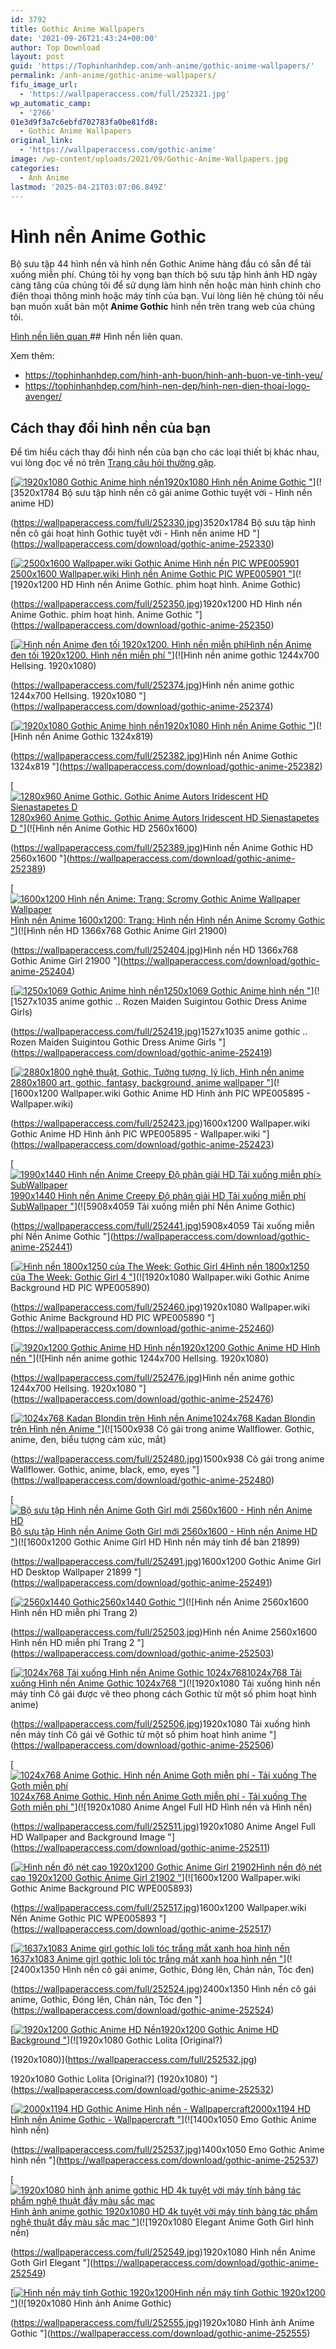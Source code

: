 ```yaml
---
id: 3792
title: Gothic Anime Wallpapers
date: '2021-09-26T21:43:24+00:00'
author: Top Download
layout: post
guid: 'https://Tophinhanhdep.com/anh-anime/gothic-anime-wallpapers/'
permalink: /anh-anime/gothic-anime-wallpapers/
fifu_image_url:
  - 'https://wallpaperaccess.com/full/252321.jpg'
wp_automatic_camp:
  - '2766'
01e3d9f3a7c6ebfd702783fa0be81fd8:
  - Gothic Anime Wallpapers
original_link:
  - 'https://wallpaperaccess.com/gothic-anime'
image: /wp-content/uploads/2021/09/Gothic-Anime-Wallpapers.jpg
categories:
  - Ảnh Anime
lastmod: '2025-04-21T03:07:06.849Z'
---
```

# Hình nền Anime Gothic

Bộ sưu tập 44 hình nền và hình nền Gothic Anime hàng đầu có sẵn để tải xuống miễn phí. Chúng tôi hy vọng bạn thích bộ sưu tập hình ảnh HD ngày càng tăng của chúng tôi để sử dụng làm hình nền hoặc màn hình chính cho điện thoại thông minh hoặc máy tính của bạn. Vui lòng liên hệ chúng tôi nếu bạn muốn xuất bản một **Anime Gothic** hình nền trên trang web của chúng tôi.

 [Hình nền liên quan ](#related) ## Hình nền liên quan.

   
 Xem thêm:

   
- <https://tophinhanhdep.com/hinh-anh-buon/hinh-anh-buon-ve-tinh-yeu/>
- <https://tophinhanhdep.com/hinh-nen-dep/hinh-nen-dien-thoai-logo-avenger/>

## Cách thay đổi hình nền của bạn

Để tìm hiểu cách thay đổi hình nền của bạn cho các loại thiết bị khác nhau, vui lòng đọc về nó trên [Trang câu hỏi thường gặp](https://tophinhanhdep.com/faq/).

  
[[![1920x1080 Gothic Anime hình nền](https://wallpaperaccess.com/full/252321.jpg)1920x1080 Hình nền Anime Gothic "](https://wallpaperaccess.com/download/gothic-anime-252321)](![3520x1784 Bộ sưu tập hình nền cô gái anime Gothic tuyệt vời - Hình nền anime HD)

(https://wallpaperaccess.com/full/252330.jpg)3520x1784 Bộ sưu tập hình nền cô gái hoạt hình Gothic tuyệt vời - Hình nền anime HD "](https://wallpaperaccess.com/download/gothic-anime-252330)

[[![2500x1600 Wallpaper.wiki Gothic Anime Hình nền PIC WPE005901](https://wallpaperaccess.com/full/252332.jpg)2500x1600 Wallpaper.wiki Hình nền Anime Gothic PIC WPE005901 "](https://wallpaperaccess.com/download/gothic-anime-252332)](![1920x1200 HD Hình nền Anime Gothic.  phim hoạt hình.  Anime Gothic)

(https://wallpaperaccess.com/full/252350.jpg)1920x1200 HD Hình nền Anime Gothic. phim hoạt hình. Anime Gothic "](https://wallpaperaccess.com/download/gothic-anime-252350)

[[![Hình nền Anime đen tối 1920x1200.  Hình nền miễn phí](https://wallpaperaccess.com/full/252366.jpg)Hình nền Anime đen tối 1920x1200. Hình nền miễn phí "](https://wallpaperaccess.com/download/gothic-anime-252366)](![Hình nền anime gothic 1244x700 Hellsing.  1920x1080)

(https://wallpaperaccess.com/full/252374.jpg)Hình nền anime gothic 1244x700 Hellsing. 1920x1080 "](https://wallpaperaccess.com/download/gothic-anime-252374)

[[![1920x1080 Gothic Anime hình nền](https://wallpaperaccess.com/full/252375.jpg)1920x1080 Hình nền Anime Gothic "](https://wallpaperaccess.com/download/gothic-anime-252375)](![Hình nền Anime Gothic 1324x819)

(https://wallpaperaccess.com/full/252382.jpg)Hình nền Anime Gothic 1324x819 "](https://wallpaperaccess.com/download/gothic-anime-252382)

[[![1280x960 Anime Gothic.  Gothic Anime Autors Iridescent HD Sienastapetes D](https://wallpaperaccess.com/full/252385.jpg)1280x960 Anime Gothic. Gothic Anime Autors Iridescent HD Sienastapetes D "](https://wallpaperaccess.com/download/gothic-anime-252385)](![Hình nền Anime Gothic HD 2560x1600)

(https://wallpaperaccess.com/full/252389.jpg)Hình nền Anime Gothic HD 2560x1600 "](https://wallpaperaccess.com/download/gothic-anime-252389)

[[![1600x1200 Hình nền Anime: Trang: Scromy Gothic Anime Wallpaper Wallpaper](https://wallpaperaccess.com/full/252400.jpg)Hình nền Anime 1600x1200: Trang: Hình nền Hình nền Anime Scromy Gothic "](https://wallpaperaccess.com/download/gothic-anime-252400)](![Hình nền HD 1366x768 Gothic Anime Girl 21900)

(https://wallpaperaccess.com/full/252404.jpg)Hình nền HD 1366x768 Gothic Anime Girl 21900 "](https://wallpaperaccess.com/download/gothic-anime-252404)

[[![1250x1069 Gothic Anime hình nền](https://wallpaperaccess.com/full/252411.jpg)1250x1069 Gothic Anime hình nền "](https://wallpaperaccess.com/download/gothic-anime-252411)](![1527x1035 anime gothic .. Rozen Maiden Suigintou Gothic Dress Anime Girls)

(https://wallpaperaccess.com/full/252419.jpg)1527x1035 anime gothic .. Rozen Maiden Suigintou Gothic Dress Anime Girls "](https://wallpaperaccess.com/download/gothic-anime-252419)

[[![2880x1800 nghệ thuật, Gothic, Tưởng tượng, lý lịch, Hình nền anime](https://wallpaperaccess.com/full/252421.jpg)2880x1800 art, gothic, fantasy, background, anime wallpaper "](https://wallpaperaccess.com/download/gothic-anime-252421)](![1600x1200 Wallpaper.wiki Gothic Anime HD Hình ảnh PIC WPE005895 - Wallpaper.wiki)

(https://wallpaperaccess.com/full/252423.jpg)1600x1200 Wallpaper.wiki Gothic Anime HD Hình ảnh PIC WPE005895 - Wallpaper.wiki "](https://wallpaperaccess.com/download/gothic-anime-252423)

[[![1990x1440 Hình nền Anime Creepy Độ phân giải HD Tải xuống miễn phí> SubWallpaper]()1990x1440 Hình nền Anime Creepy Độ phân giải HD Tải xuống miễn phí SubWallpaper "](https://wallpaperaccess.com/download/gothic-anime-252437)](![5908x4059 Tải xuống miễn phí Nền Anime Gothic)

(https://wallpaperaccess.com/full/252441.jpg)5908x4059 Tải xuống miễn phí Nền Anime Gothic "](https://wallpaperaccess.com/download/gothic-anime-252441)

[[![Hình nền 1800x1250 của The Week: Gothic Girl 4](https://wallpaperaccess.com/full/252452.jpg)Hình nền 1800x1250 của The Week: Gothic Girl 4 "](https://wallpaperaccess.com/download/gothic-anime-252452)](![1920x1080 Wallpaper.wiki Gothic Anime Background HD PIC WPE005890)

(https://wallpaperaccess.com/full/252460.jpg)1920x1080 Wallpaper.wiki Gothic Anime Background HD PIC WPE005890 "](https://wallpaperaccess.com/download/gothic-anime-252460)

[[![1920x1200 Gothic Anime HD Hình nền](https://wallpaperaccess.com/full/252468.jpg)1920x1200 Gothic Anime HD Hình nền "](https://wallpaperaccess.com/download/gothic-anime-252468)](![Hình nền anime gothic 1244x700 Hellsing.  1920x1080)

(https://wallpaperaccess.com/full/252476.jpg)Hình nền anime gothic 1244x700 Hellsing. 1920x1080 "](https://wallpaperaccess.com/download/gothic-anime-252476)

[[![1024x768 Kadan Blondin trên Hình nền Anime](https://wallpaperaccess.com/full/252479.jpg)1024x768 Kadan Blondin trên Hình nền Anime "](https://wallpaperaccess.com/download/gothic-anime-252479)](![1500x938 Cô gái trong anime Wallflower.  Gothic, anime, đen, biểu tượng cảm xúc, mắt)

(https://wallpaperaccess.com/full/252480.jpg)1500x938 Cô gái trong anime Wallflower. Gothic, anime, black, emo, eyes "](https://wallpaperaccess.com/download/gothic-anime-252480)

[[![Bộ sưu tập Hình nền Anime Goth Girl mới 2560x1600 - Hình nền Anime HD](https://wallpaperaccess.com/full/252484.jpg)Bộ sưu tập Hình nền Anime Goth Girl mới 2560x1600 - Hình nền Anime HD "](https://wallpaperaccess.com/download/gothic-anime-252484)](![1600x1200 Gothic Anime Girl HD Hình nền máy tính để bàn 21899)

(https://wallpaperaccess.com/full/252491.jpg)1600x1200 Gothic Anime Girl HD Desktop Wallpaper 21899 "](https://wallpaperaccess.com/download/gothic-anime-252491)

[[![2560x1440 Gothic](https://wallpaperaccess.com/full/252493.jpg)2560x1440 Gothic "](https://wallpaperaccess.com/download/gothic-anime-252493)](![Hình nền Anime 2560x1600 Hình nền HD miễn phí Trang 2)

(https://wallpaperaccess.com/full/252503.jpg)Hình nền Anime 2560x1600 Hình nền HD miễn phí Trang 2 "](https://wallpaperaccess.com/download/gothic-anime-252503)

[[![1024x768 Tải xuống Hình nền Anime Gothic 1024x768](https://wallpaperaccess.com/full/252505.jpg)1024x768 Tải xuống Hình nền Anime Gothic 1024x768 "](https://wallpaperaccess.com/download/gothic-anime-252505)](![1920x1080 Tải xuống hình nền máy tính Cô gái được vẽ theo phong cách Gothic từ một số phim hoạt hình anime)

(https://wallpaperaccess.com/full/252506.jpg)1920x1080 Tải xuống hình nền máy tính Cô gái vẽ Gothic từ một số phim hoạt hình anime "](https://wallpaperaccess.com/download/gothic-anime-252506)

[[![1024x768 Anime Gothic.  Hình nền Anime Goth miễn phí - Tải xuống The Goth miễn phí](https://wallpaperaccess.com/full/252510.jpg)1024x768 Anime Gothic. Hình nền Anime Goth miễn phí - Tải xuống The Goth miễn phí "](https://wallpaperaccess.com/download/gothic-anime-252510)](![1920x1080 Anime Angel Full HD Hình nền và Hình nền)

(https://wallpaperaccess.com/full/252511.jpg)1920x1080 Anime Angel Full HD Wallpaper and Background Image "](https://wallpaperaccess.com/download/gothic-anime-252511)

[[![Hình nền độ nét cao 1920x1200 Gothic Anime Girl 21902](https://wallpaperaccess.com/full/252512.jpg)Hình nền độ nét cao 1920x1200 Gothic Anime Girl 21902 "](https://wallpaperaccess.com/download/gothic-anime-252512)](![1600x1200 Wallpaper.wiki Gothic Anime Background PIC WPE005893)

(https://wallpaperaccess.com/full/252517.jpg)1600x1200 Wallpaper.wiki Nền Anime Gothic PIC WPE005893 "](https://wallpaperaccess.com/download/gothic-anime-252517)

[[![1637x1083 Anime girl gothic loli tóc trắng mắt xanh hoa hình nền](https://wallpaperaccess.com/full/252521.jpg)1637x1083 Anime girl gothic loli tóc trắng mắt xanh hoa hình nền "](https://wallpaperaccess.com/download/gothic-anime-252521)](![2400x1350 Hình nền cô gái anime, Gothic, Đóng lên, Chán nản, Tóc đen)

(https://wallpaperaccess.com/full/252524.jpg)2400x1350 Hình nền cô gái anime, Gothic, Đóng lên, Chán nản, Tóc đen "](https://wallpaperaccess.com/download/gothic-anime-252524)

[[![1920x1200 Gothic Anime HD Nền](https://wallpaperaccess.com/full/252525.jpg)1920x1200 Gothic Anime HD Background "](https://wallpaperaccess.com/download/gothic-anime-252525)](![1920x1080 Gothic Lolita [Original?)

 (1920x1080)](https://wallpaperaccess.com/full/252532.jpg)

1920x1080 Gothic Lolita \[Original?\] (1920x1080) "](https://wallpaperaccess.com/download/gothic-anime-252532)

[[![2000x1194 HD Gothic Anime Hình nền - Wallpapercraft](https://wallpaperaccess.com/full/252535.jpg)2000x1194 HD Hình nền Anime Gothic - Wallpapercraft "](https://wallpaperaccess.com/download/gothic-anime-252535)](![1400x1050 Emo Gothic Anime hình nền)

(https://wallpaperaccess.com/full/252537.jpg)1400x1050 Emo Gothic Anime hình nền "](https://wallpaperaccess.com/download/gothic-anime-252537)

[[![1920x1080 hình ảnh anime gothic HD 4k tuyệt vời máy tính bảng tác phẩm nghệ thuật đầy màu sắc mac](https://wallpaperaccess.com/full/252540.jpg)Hình ảnh anime gothic 1920x1080 HD 4k tuyệt vời máy tính bảng tác phẩm nghệ thuật đầy màu sắc mac "](https://wallpaperaccess.com/download/gothic-anime-252540)](![1920x1080 Elegant Anime Goth Girl hình nền)

(https://wallpaperaccess.com/full/252549.jpg)1920x1080 Hình nền Anime Goth Girl Elegant "](https://wallpaperaccess.com/download/gothic-anime-252549)

[[![Hình nền máy tính Gothic 1920x1200](https://wallpaperaccess.com/full/252550.jpg)Hình nền máy tính Gothic 1920x1200 "](https://wallpaperaccess.com/download/gothic-anime-252550)](![1920x1080 Hình ảnh Anime Gothic)

(https://wallpaperaccess.com/full/252555.jpg)1920x1080 Hình ảnh Anime Gothic "](https://wallpaperaccess.com/download/gothic-anime-252555)
